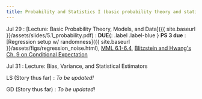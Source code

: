 ```yaml
---
title: Probability and Statistics I (basic probability theory and statistical estimation)
---
```

Jul 29
: [Lecture: Basic Probability Theory, Models, and Data]({{ site.baseurl }}/assets/slides/5.1_probability.pdf)
: **DUE**{: .label .label-blue } **PS 3 due**
    : [Regression setup w/ randomness]({{ site.baseurl }}/assets/figs/regression_noise.html), [MML 6.1-6.4](https://mml-book.github.io/book/mml-book.pdf), [Blitzstein and Hwang's Ch. 9 on Conditional Expectation](https://drive.google.com/file/d/1VmkAAGOYCTORq1wxSQqy255qLJjTNvBI/edit)

Jul 31
: Lecture: Bias, Variance, and Statistical Estimators

LS (Story thus far)
: *To be updated!*

GD (Story thus far)
: *To be updated!*
